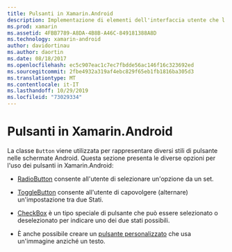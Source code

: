 ```yaml
---
title: Pulsanti in Xamarin.Android
description: Implementazione di elementi dell'interfaccia utente che l'utente tocca per eseguire un'azione
ms.prod: xamarin
ms.assetid: 4FBB7789-A8DA-4B8B-A46C-849181388A8D
ms.technology: xamarin-android
author: davidortinau
ms.author: daortin
ms.date: 08/18/2017
ms.openlocfilehash: ec5c907eac1c7ec7fbdde56ac146f16c323692ed
ms.sourcegitcommit: 2fbe4932a319af4ebc829f65eb1fb1816ba305d3
ms.translationtype: MT
ms.contentlocale: it-IT
ms.lasthandoff: 10/29/2019
ms.locfileid: "73029334"
---
```

# <a name="buttons-in-xamarinandroid"></a>Pulsanti in Xamarin.Android

La classe `Button` viene utilizzata per rappresentare diversi stili di pulsante nelle schermate Android. Questa sezione presenta le diverse opzioni per l'uso dei pulsanti in Xamarin.Android:

- [RadioButton](~/android/user-interface/controls/buttons/radio-button.md) consente all'utente di selezionare un'opzione da un set.

- [ToggleButton](~/android/user-interface/controls/buttons/toggle-button.md) consente all'utente di capovolgere (alternare) un'impostazione tra due Stati.

- [CheckBox](~/android/user-interface/controls/buttons/check-box.md) è un tipo speciale di pulsante che può essere selezionato o deselezionato per indicare uno dei due stati possibili.

- È anche possibile creare un [pulsante personalizzato](~/android/user-interface/controls/buttons/custom-button.md) che usa un'immagine anziché un testo.
